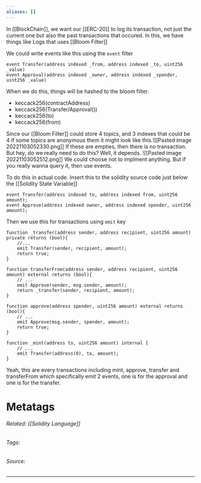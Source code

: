 ```yaml
---
aliases: []
---
```

In [[BlockChain]], we want our [[ERC-20]] to log its transaction, not just the current one but also the past transactions that occured. In this, we have things like Logs that uses [[Bloom Filter]]

We could write events like this using the `event` filter
```solidity
event Transfer(address indexed _from, address indexed _to, uint256 _value)
event Approval(address indexed _owner, address indexed _spender, uint256 _value)
```

When we do this, things will be hashed to the bloom filter. 
- keccack256(contractAddress)
- keccack256(Transfer/Approval())
- keccack256(to)
- keccack256(from)

Since our [[Bloom Filter]] could store 4 topics, and 3 indexes that could be 4 if some topics are anonymous them it might look like this.![[Pasted image 20221103052330.png]]
If these are empties, then there is no transaction. But hey, do we really need to do this?
Well, it depends. ![[Pasted image 20221103052512.png]]
We could choose not to implment anything. But if you really wanna query it, then use events. 

To do this in actual code. Insert this to the solidity source code just below the [[Solidity State Variable]]
```solidity
event Transfer(address indexed to, address indexed from, uint256 amount);
event Approve(address indexed owner, address indexed spender, uint256 amount);
```

Then we use this for transactions using `emit` key
```solidity
function _transfer(address sender, address recipient, uint256 amount) private returns (bool){
	//...
	emit Transfer(sender, recipient, amount);
	return true;
}

function transferFrom(address sender, address recipient, uint256 amount) external returns (bool){
	// ...
	emit Approve(sender, msg.sender, amount);
	return _transfer(sender, recipient, amount);
}

function approve(address spender, uint256 amount) external returns (bool){
	// ...
	emit Approve(msg.sender, spender, amount);
	return true;
}

function _mint(address to, uint256 amount) internal {
	// ...
	emit Transfer(address(0), to, amount);
}
```

Yeah, this are every transactions including mint, approve, transfer and transferFrom which specifically emit 2 events, one is for the approval and one is for the transfer. 

# Metatags
###### Related: [[Solidity Language]]
###### Tags: 
###### Source: 

---